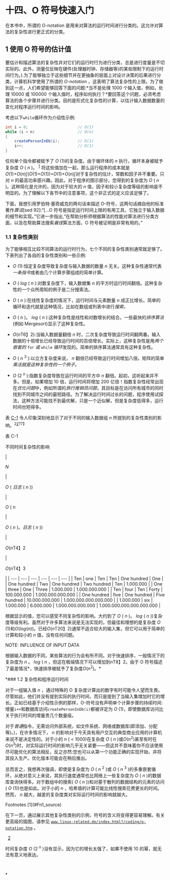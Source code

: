 # 十四、O 符号快速入门

在本书中，所谓的 O-notation 是用来对算法的运行时间进行分类的。这允许对算法的复杂性进行更正式的分类。

## 1 使用 O 符号的估计值

要估计和描述算法的复杂性并对它们的运行时行为进行分类，总是进行度量是不切实际的。此外，测量仅反映在硬件(处理器时钟、存储器等)的某些限制下的运行时间行为。).为了能够独立于这些细节并在更抽象的层面上对设计决策的后果进行分类，计算机科学使用了所谓的 *O-notation* ，这表明了算法复杂性的上限。为了做到这一点，人们希望能够回答下面的问题:*当不是处理 1000 个输入值，例如，处理 10000 或 100000 个输入值时，程序如何执行？*要回答这个问题，必须考虑算法的各个步骤并进行分类。目的是形式化复杂性的计算，以估计输入数据数量的变化对程序运行时间的影响。

考虑以下`while`循环作为介绍性示例:

```java
int i = 0;                      // O(1)
while (i < n)                   // O(n)
{
    createPersonInDb(i);        // O(1)
    i++;                        // O(1)
}

```

任何单个指令都被赋予了 *O* (1)的复杂度。由于循环体的 *n* 执行，循环本身被赋予复杂度 *O* ( *n* )。 <sup>[1](#Fn1)</sup> 将这些值加在一起，那么运行程序的成本就是*O*(1)+*O*(*n*)∫(*O*(1)+*O*(1))=*O*(1)+*O*(*n*)∫对于复杂性的估计，常数和因子并不重要。只对 *n* 的最高功率感兴趣。因此，对于程序的图示部分，您得到的复杂度为 *O* ( *n* )。这种简化是允许的，因为对于较大的 *n* 值，因子和较小复杂度等级的影响是不明显的。为了理解以下各节中的注意事项，这个非正式的定义应该足够了。

下面，我想引用罗伯特·塞奇威克的两句话来描述 O-符号，这两句话摘自他的标准著作*算法*[sed 92]:“[...O 符号是指定运行时间上限的有用工具，它独立于输入数据的细节和实现。”它进一步指出,“在帮助分析师根据算法的性能对算法进行分类方面，以及在帮助算法搜索*最佳*算法方面，O 符号被证明是非常有用的。”

### 1.1 复杂性类别

为了能够相互比较不同算法的运行时行为，七个不同的复杂性类别通常就足够了。下表列出了各自的复杂性类别和一些示例:

*   *O* (1):恒定复杂度导致复杂度与输入数据的数量 *n* 无关。这种复杂性通常代表*一条指令*或者由几个计算步骤组成的简单计算。

*   *O* ( *log* ( *n* ):对数复杂度下，输入数据集 *n* 的平方时运行时间翻倍。这种复杂性的一个众所周知的例子是二分搜索法。

*   *O* ( *n* ):在线性复杂度的情况下，运行时间与元素数量 *n* 成正比增长。简单的循环和迭代就是这种情况，比如在数组或列表中进行*搜索。*

*   *O* ( *n* )。 *log* ( *n* ):这种复杂性是线性和对数增长的结合。一些最快的*排序算法*(例如 Mergesort)显示了这种复杂性。

*   *O*(*n*T6】2):当输入数据量翻倍 *n* 时，二次复杂度导致运行时间翻两番。输入数据的十倍增长已经导致运行时间的百倍增长。实际上，这种复杂性是用*两个嵌套的* `for` *或* `while` *循环*发现的。简单的排序算法通常具有这种复杂性。

*   *O* ( *n* <sup>3</sup> ):以立方复杂度来说， *n* 翻倍已经导致运行时间增加八倍。矩阵的简单*乘法就是这种复杂性的一个例子。*

*   *O* (2 <sup>*n*</sup> ):指数复杂度导致在运行时间的平方中 *n* 翻倍。起初，这听起来并不多。但是，如果增加 10 倍，运行时间将增加 200 亿倍！指数复杂性经常出现在*优化问题*中，例如所谓的*旅行推销员问题*，其目标是在访问所有城市的同时找到不同城市之间的最短路径。为了解决运行时间过长的问题，程序使用试探法，这种方法可能找不到最优解，只是一个近似解，但是复杂度低得多，运行时间也短得多。

表 [C-1](#Tab1) 令人印象深刻地显示了对于不同的输入数据组 *n* 所提到的复杂性类别的影响。<sup>2[2](#Fn2)T7】</sup>

表 C-1

不同时间复杂性的影响

<colgroup><col class="tcol1 align-left"> <col class="tcol2 align-left"> <col class="tcol3 align-left"> <col class="tcol4 align-left"> <col class="tcol5 align-left"> <col class="tcol6 align-left"></colgroup> 
| 

*N*

 | 

*O* ( *日志* ( *n* ))

 | 

*O* ( *n*

 | 

*O* ( *n* )。*日志* ( *n* ))

 | 

*O*(*n*T4】2

 | 

*O*(*n*T4】3

 |
| --- | --- | --- | --- | --- | --- |
| Ten | one | Ten | Ten | One hundred | One |
| One hundred | Two | One hundred | Two hundred | Ten | 1.000.000 |
| One | three | One | Three | 1.000.000 | 1.000.000.000 |
| Ten | four | Ten | Forty | 100.000.000 | 1.000.000.000.000 |
| One hundred | five | One hundred | Five hundred | 10.000.000.000 | 1.000.000.000.000.000 |
| 1.000.000 | six | 1.000.000 | 6.000.000 | 1.000.000.000.000 | 1.000.000.000.000.000.000 |

根据显示的值，您可以感受不同复杂性的影响。大约到了 *O* ( *n* )。 *log* ( *n* ))复杂度等级有利。虽然对于许多算法来说是无法实现的，但最佳和理想的是复杂度 *O* (1)和*O*(*log*(*n*))。已经*O*(*n*T20】2)通常不适合较大的输入集，但它可以用于简单的计算和较小的 *n* 值，没有任何问题。

NOTE: INFLUENCE OF INPUT DATA

根据输入数据的不同，某些算法的行为会有所不同。对于快速排序，一般情况下的复杂度为 *n* 。 *log* ( *n* ，但这在极端情况下可以增加到*n*T8】2。由于 O 符号描述了最差情况*，快速排序被赋予了复杂度*O*(*n*<sup>2</sup>)。*

 *### 1.2 复杂性和程序运行时间

对于一组输入值 *n* ，通过特殊的 O 复杂度计算出的数字有时可能令人望而生畏。尽管如此，他们并没有提到实际的执行时间，而只是提到了当输入集增加时它的增长。正如已经基于介绍性示例的那样，O-符号没有声明单个计算步骤的持续时间:增量`i++`和数据库访问`createPersonInDb(i)`都被评定为 *O* (1)，即使数据库访问比关于执行时间的增量贵几个数量级。

对于*普通*指令，无需访问外部系统，如文件系统、网络或数据库(即添加、分配等)。)，在许多情况下， *n* 的影响对于今天具有用户交互的典型商业应用的计算机来说不是决定性的。对于小的 *n* ( < 1000)在复杂度 *O* ( *n* )或*O*(*n*<sup>2</sup>)甚至有时在*O*(*n*<sup>3</sup>)时，对实际运行时间的影响几乎无关紧要——但这并不意味着你不应该使用尽可能优化的算法相反，反之亦然:您也可以从第一个功能正确的实现开始，并将其投入生产。优化版本可能会在稍后推出。

总而言之，我想再次强调，即使是复杂度为 *O* ( *n* <sup>2</sup> )或 *O* ( *n* <sup>3</sup> )的多重嵌套循环，从绝对意义上来说，其执行速度通常也比网络上一些复杂度为 *O* ( *n* )的数据库查询快得多。对于数组中的搜索( *O* ( *n* ))和对基于散列的数据结构的元素的访问( *O* (1))也是如此。对于小的 *n* ，哈希值的计算可能比线性搜索花费更长的时间。然而， *n* 越大，越差的复杂度类对实际运行时间的影响就越大。

<aside aria-label="Footnotes" class="FootnoteSection" epub:type="footnotes">Footnotes [1](#Fn1_source)

在下一页，通过展示其他复杂性类别的示例，符号的含义将变得更容易理解。有关更高级的插图，请参见 [`www.linux-related.de/index.html?/coding/o-notation.htm`](http://www.linux-related.de/index.html%253F/coding/o-notation.htm) 。

  [2](#Fn2_source)

时间复杂度 *O* (2 <sup>*n*</sup> )没有显示，因为它的增长太强了，如果不使用 10 的幂，就无法有意义地表达。

 </aside>*